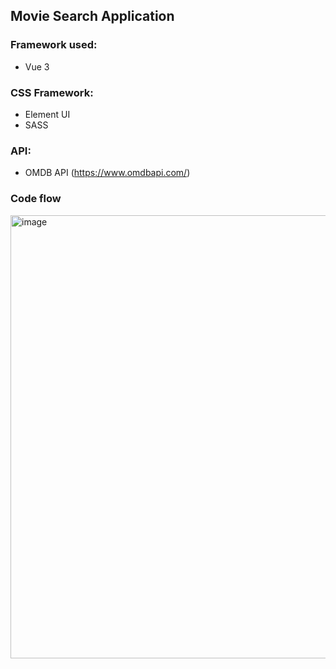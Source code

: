 ## Movie Search Application

### Framework used:
- Vue 3

### CSS Framework:
-  Element UI
-  SASS

### API:
 - OMDB API (https://www.omdbapi.com/)


### Code flow

<img width="709" alt="image" src="https://user-images.githubusercontent.com/61076978/179907809-9da84740-4c4d-44a1-ba9c-800b42451b9f.png">


